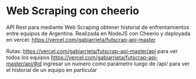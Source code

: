 # Web Scraping con cheerio

API Rest para mediante Web Scraping obtener historial de enfrentamientos entre equipos de Argentina. Realizada en NodeJS con Cheerio y deployada en vercel: https://vercel.com/gabiarrieta/futscrap-api-master

Rutas:
https://vercel.com/gabiarrieta/futscrap-api-master/api para ver todos los equipos
https://vercel.com/gabiarrieta/futscrap-api-master/api/#id ingresar un numero como parámetro luego de /api/ para ver el historial de un equipo en particular

